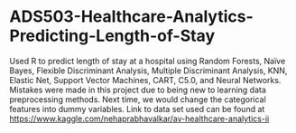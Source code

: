 # ADS503-Healthcare-Analytics-Predicting-Length-of-Stay
Used R to predict length of stay at a hospital using Random Forests, Naïve Bayes, Flexible Discriminant Analysis, Multiple Discriminant Analysis, KNN, Elastic Net, Support Vector Machines, CART, C5.0, and Neural Networks.
Mistakes were made in this project due to being new to learning data preprocessing methods. Next time, we would change the categorical features into dummy variables.
Link to data set used can be found at https://www.kaggle.com/nehaprabhavalkar/av-healthcare-analytics-ii
